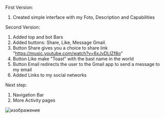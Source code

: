 First Version:

1. Created simple interface with my Foto, Description and Capabilities

Second Version:

1. Added top and bot Bars 
2. Added buttons: Share, Like, Message Gmail.
3. Button Share gives you a choice to share link "https://music.youtube.com/watch?v=6xJvDLIZf8o"
4. Button Like make "Toast" with the bast name in the world
5. Button Email redirects the user to the Gmail app to send a message to my email
6. Added Links to my social networks

Next step:

1. Navigation Bar
2. More Activity pages

![изображение](https://github.com/user-attachments/assets/501bc80a-11be-4133-a7e5-f303215f3f61)

